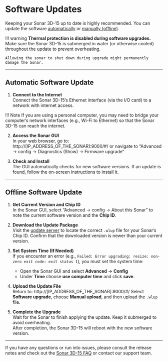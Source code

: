# Software Updates

Keeping your Sonar 3D-15 up to date is highly recommended. You can update the software [automatically](#automatic-software-update) or [manually (offline)](#offline-software-update). 

!!! warning
    **Thermal protection is disabled during software upgrades.**  
    Make sure the Sonar 3D-15 is submerged in water (or otherwise cooled) throughout the update to prevent overheating.

    Allowing the sonar to shut down during upgrade might permanently damage the Sonar.

---

## Automatic Software Update

1. **Connect to the Internet**  
   Connect the Sonar 3D-15’s Ethernet interface (via the I/O card) to a network with internet access.  
   
!!! Note
    If you are using a personal computer, you may need to bridge your computer’s network interfaces (e.g., Wi-Fi to Ethernet) so that the Sonar 3D-15 can reach the internet.

2. **Access the Sonar GUI**  
   In your web browser, go to:  http://[IP_ADDRESS_OF_THE_SONAR]:9000/#/
   or
   navigate to “Advanced → config → Diagnostics (Show) → Firmware upgrade”


3. **Check and Install**  
The GUI automatically checks for new software versions. If an update is found, follow the on-screen instructions to install it.

---

## Offline Software Update

1. **Get Current Version and Chip ID**  
In the Sonar GUI, select “Advanced → config → About this Sonar” to note the current software version and the **Chip ID**.

2. **Download the Update Package**  
Visit the [update server](https://update.waterlinked.com/) to locate the correct `.wlup` file for your Sonar’s Chip ID. Confirm that the downloaded version is newer than your current version.

3. **Set System Time (If Needed)**  
If you encounter an error (e.g., `Failed: Error upgrading: resize: non-zero exit code: exit status 1`), you must set the system time:

    - Open the Sonar GUI and select **Advanced** → **Config**
    - Under **Time** choose **use computer time** and click **save**.

4. **Upload the Update File**  
Return to: http://[IP_ADDRESS_OF_THE_SONAR]:9000/#/
Select **Software upgrade**, choose **Manual upload**, and then upload the `.wlup` file.

5. **Complete the Upgrade**  
Wait for the Sonar to finish applying the update. Keep it submerged to avoid overheating.  
After completion, the Sonar 3D-15 will reboot with the new software version.

---

If you have any questions or run into issues, please consult the release notes  and check out the [Sonar 3D-15 FAQ](sonar-3d-15-faq.md) or contact our support team.

